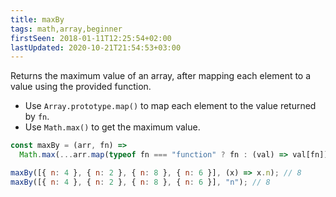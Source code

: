 ```yaml
---
title: maxBy
tags: math,array,beginner
firstSeen: 2018-01-11T12:25:54+02:00
lastUpdated: 2020-10-21T21:54:53+03:00
---
```


Returns the maximum value of an array, after mapping each element to a value using the provided function.

- Use `Array.prototype.map()` to map each element to the value returned by `fn`.
- Use `Math.max()` to get the maximum value.

```js
const maxBy = (arr, fn) =>
  Math.max(...arr.map(typeof fn === "function" ? fn : (val) => val[fn]));
```

```js
maxBy([{ n: 4 }, { n: 2 }, { n: 8 }, { n: 6 }], (x) => x.n); // 8
maxBy([{ n: 4 }, { n: 2 }, { n: 8 }, { n: 6 }], "n"); // 8
```
